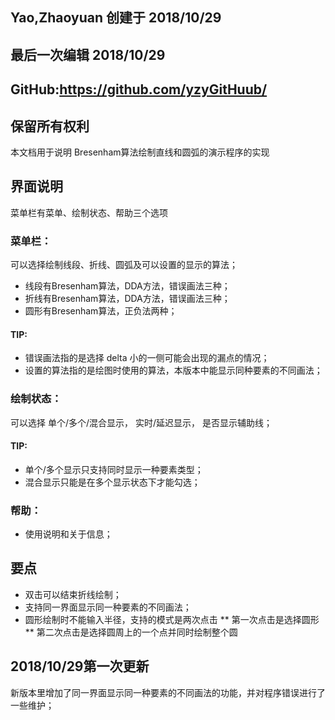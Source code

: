 
## Yao,Zhaoyuan 创建于 2018/10/29
## 最后一次编辑 2018/10/29
## GitHub:https://github.com/yzyGitHuub/
## 保留所有权利
本文档用于说明 Bresenham算法绘制直线和圆弧的演示程序的实现

## 界面说明
菜单栏有菜单、绘制状态、帮助三个选项
### 菜单栏：
可以选择绘制线段、折线、圆弧及可以设置的显示的算法；
* 线段有Bresenham算法，DDA方法，错误画法三种；
* 折线有Bresenham算法，DDA方法，错误画法三种；
* 圆形有Bresenham算法，正负法两种；
#### TIP:
* 错误画法指的是选择 delta 小的一侧可能会出现的漏点的情况；
* 设置的算法指的是绘图时使用的算法，本版本中能显示同种要素的不同画法；
	
### 绘制状态：
可以选择 单个/多个/混合显示， 实时/延迟显示， 是否显示辅助线；
#### TIP:
* 单个/多个显示只支持同时显示一种要素类型；
* 混合显示只能是在多个显示状态下才能勾选；
			    
### 帮助：
* 使用说明和关于信息；
			
## 要点
* 双击可以结束折线绘制；
* 支持同一界面显示同一种要素的不同画法；
* 圆形绘制时不能输入半径，支持的模式是两次点击
** 第一次点击是选择圆形
** 第二次点击是选择圆周上的一个点并同时绘制整个圆
	
## 2018/10/29第一次更新
新版本里增加了同一界面显示同一种要素的不同画法的功能，并对程序错误进行了一些维护；

	
